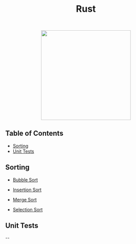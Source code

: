 <h1 align="center">Rust</h1> <br>

<p align="center"><image src="https://upload.wikimedia.org/wikipedia/commons/thumb/d/d5/Rust_programming_language_black_logo.svg/1200px-Rust_programming_language_black_logo.svg.png" width ="280" height="280"></image></p>

## Table of Contents

- [Sorting](#sorting)
- [Unit Tests](#unit-tests)

<a name="sorting"></a>

## Sorting

- [Bubble Sort](https://github.com/aniketsharma00411/algorithmsUse/blob/master/Rust/Sorting/bubble_sort.rs)

- [Insertion Sort](https://github.com/aniketsharma00411/algorithmsUse/blob/master/Rust/Sorting/insertion_sort.rs)

- [Merge Sort](https://github.com/aniketsharma00411/algorithmsUse/blob/master/Rust/Sorting/merge_sort.rs)

- [Selection Sort](https://github.com/aniketsharma00411/algorithmsUse/blob/master/Rust/Sorting/selection_sort.rs)

<a name="unit-tests"></a>

## Unit Tests

--
